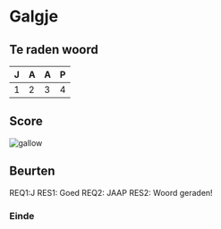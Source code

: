 # Galgje

## Te raden woord

|J|A|A|P|
|-|-|-|-|
|1|2|3|4|

## Score
![gallow](./images/1.png)

## Beurten
REQ1:J 
RES1: Goed
REQ2: JAAP 
RES2: Woord geraden!

### Einde
